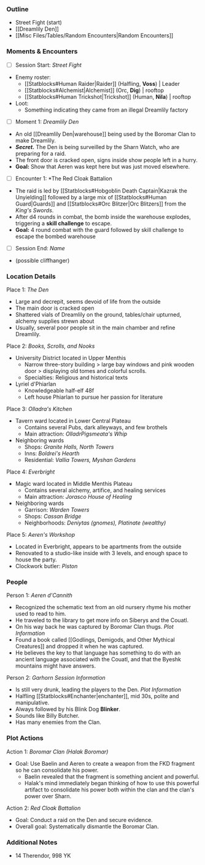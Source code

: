 ### Outline
- Street Fight (start)
- [[Dreamlily Den]]
- [[Misc Files/Tables/Random Encounters|Random Encounters]]

### Moments & Encounters

- [ ] Session Start: *Street Fight*
- Enemy roster:
	- [[Statblocks#Human Raider|Raider]] (Halfling, **Voss**) | Leader
	- [[Statblocks#Alchemist|Alchemist]] (Orc, **Dig**) | rooftop
	- [[Statblocks#Human Trickshot|Trickshot]] (Human, **Nila**) | rooftop
- Loot:
	- Something indicating they came from an illegal Dreamlily factory

- [ ] Moment 1: *Dreamlily Den*
- An old [[Dreamlily Den|warehouse]] being used by the Boromar Clan to make Dreamlily.
- ***Secret.*** The Den is being surveilled by the Sharn Watch, who are preparing for a raid.
- The front door is cracked open, signs inside show people left in a hurry.
- **Goal:** Show that Aeren was kept here but was just moved elsewhere.


- [ ] Encounter 1: *The Red Cloak Battalion
- The raid is led by [[Statblocks#Hobgoblin Death Captain|Kazrak the Unyielding]] followed by a large mix of [[Statblocks#Human Guard|Guards]] and [[Statblocks#Orc Blitzer|Orc Blitzers]] from the *King's Swords*.
- After d4 rounds in combat, the bomb inside the warehouse explodes, triggering a **skill challenge** to escape.
- **Goal:** 4 round combat with the guard followed by skill challenge to escape the bombed warehouse

- [ ] Session End: *Name*
- (possible cliffhanger)

### Location Details

Place 1: *The Den*
- Large and decrepit, seems devoid of life from the outside
- The main door is cracked open
- Shattered vials of Dreamlily on the ground, tables/chair upturned, alchemy supplies strewn about
- Usually, several poor people sit in the main chamber and refine Dreamlily.

Place 2: *Books, Scrolls, and Nooks*
- University District located in Upper Menthis
	- Narrow three-story building > large bay windows and pink wooden door > displaying old tomes and colorful scrolls.
	-  Specialties: Religious and historical texts
- Lyriel d'Phiarlan
	- Knowledgeable half-elf 48f
	- Left house Phiarlan to pursue her passion for literature

Place 3: *Olladra's Kitchen*
- Tavern ward located in Lower Central Plateau
	- Contains several Pubs, dark alleyways, and few brothels
	- Main attraction: *OlladrPigsmeata's Whip*
- Neighboring wards
	- Shops: *Granite Halls, North Towers*
	- Inns: *Boldrei's Hearth*
	- Residential: *Vallia Towers, Myshan Gardens*

Place 4: *Everbright*
- Magic ward located in Middle Menthis Plateau
	- Contains several alchemy, artifice, and healing services
	- Main attraction: *Jorasco House of Healing*
- Neighboring wards
	- Garrison: *Warden Towers*
	- Shops: *Cassan Bridge*
	- Neighborhoods: *Deniytas (gnomes), Platinate (wealthy)*

Place 5: *Aeren's Workshop*
- Located in Everbright, appears to be apartments from the outside
- Renovated to a studio-like inside with 3 levels, and enough space to house the party.
- Clockwork butler: *Piston*
### People

Person 1: *Aeren d'Cannith*
- Recognized the schematic text from an old nursery rhyme his mother used to read to him.
- He traveled to the library to get more info on Siberys and the Couatl. 
- On his way back he was captured by Boromar Clan thugs.
*Plot Information*
- Found a book called [[Godlings, Demigods, and Other Mythical Creatures]] and dropped it when he was captured.
- He believes the key to that language has something to do with an ancient language associated with the Couatl, and that the Byeshk mountains might have answers.

Person 2: *Garhorn*
*Session Information*
- Is still very drunk, leading the players to the Den.
*Plot Information*
- Halfling [[Statblocks#Enchanter|enchanter]], mid 30s, polite and manipulative.
- Always followed by his Blink Dog **Blinker**.
- Sounds like Billy Butcher.
- Has many enemies from the Clan.
### Plot Actions

Action 1: *Boromar Clan (Halak Boromar)*
- Goal: Use Baelin and Aeren to create a weapon from the FKD fragment so he can consolidate his power.
	- Baelin revealed that the fragment is something ancient and powerful.
	- Halak's mind immediately began thinking of how to use this powerful artifact to consolidate his power both within the clan and the clan's power over Sharn.

Action 2: *Red Cloak Battalion*
- Goal: Conduct a raid on the Den and secure evidence.
- Overall goal: Systematically dismantle the Boromar Clan.
### Additional Notes

- 14 Therendor, 998 YK